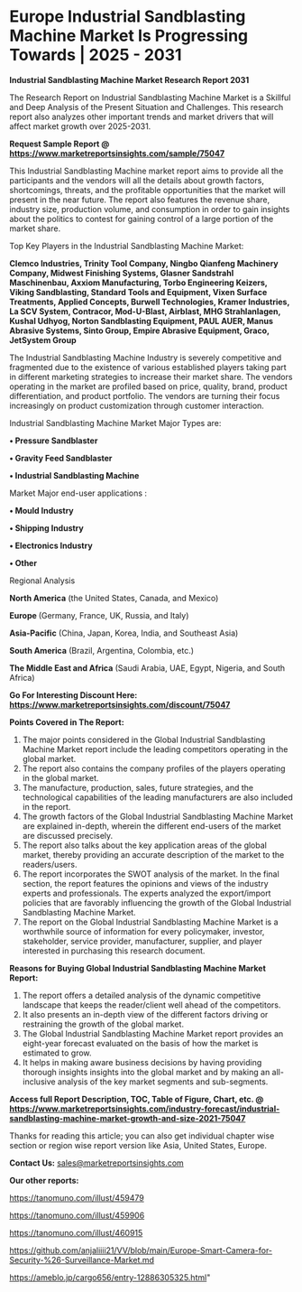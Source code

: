 # Europe Industrial Sandblasting Machine Market Is Progressing Towards | 2025 - 2031

<strong>Industrial Sandblasting Machine Market Research Report 2031</strong>

The Research Report on Industrial Sandblasting Machine Market is a Skillful and Deep Analysis of the Present Situation and Challenges. This research report also analyzes other important trends and market drivers that will affect market growth over 2025-2031.

<strong>Request Sample Report @ <a href=https://www.marketreportsinsights.com/sample/75047>https://www.marketreportsinsights.com/sample/75047</a></strong>

This Industrial Sandblasting Machine market report aims to provide all the participants and the vendors will all the details about growth factors, shortcomings, threats, and the profitable opportunities that the market will present in the near future. The report also features the revenue share, industry size, production volume, and consumption in order to gain insights about the politics to contest for gaining control of a large portion of the market share.

Top Key Players in the Industrial Sandblasting Machine Market:

<strong>Clemco Industries, Trinity Tool Company, Ningbo Qianfeng Machinery Company, Midwest Finishing Systems, Glasner Sandstrahl Maschinenbau, Axxiom Manufacturing, Torbo Engineering Keizers, Viking Sandblasting, Standard Tools and Equipment, Vixen Surface Treatments, Applied Concepts, Burwell Technologies, Kramer Industries, La SCV System, Contracor, Mod-U-Blast, Airblast, MHG Strahlanlagen, Kushal Udhyog, Norton Sandblasting Equipment, PAUL AUER, Manus Abrasive Systems, Sinto Group, Empire Abrasive Equipment, Graco, JetSystem Group</strong>

The Industrial Sandblasting Machine Industry is severely competitive and fragmented due to the existence of various established players taking part in different marketing strategies to increase their market share. The vendors operating in the market are profiled based on price, quality, brand, product differentiation, and product portfolio. The vendors are turning their focus increasingly on product customization through customer interaction.

Industrial Sandblasting Machine Market Major Types are:

<strong>• Pressure Sandblaster

• Gravity Feed Sandblaster

• Industrial Sandblasting Machine</strong>

Market Major end-user applications :

<strong>• Mould Industry

• Shipping Industry

• Electronics Industry

• Other</strong>

Regional Analysis

</u><strong><b>North America</b></strong> (the United States, Canada, and Mexico)

<strong><b>Europe </b></strong>(Germany, France, UK, Russia, and Italy)

<strong><b>Asia-Pacific</b></strong> (China, Japan, Korea, India, and Southeast Asia)

<strong><b>South America</b></strong> (Brazil, Argentina, Colombia, etc.)

<strong><b>The Middle East and Africa</b></strong> (Saudi Arabia, UAE, Egypt, Nigeria, and South Africa)

<strong>Go For Interesting Discount Here: <a href=https://www.marketreportsinsights.com/discount/75047>https://www.marketreportsinsights.com/discount/75047</a></strong>

<strong>Points Covered in The Report:</strong>
<ol>
  <li>The major points considered in the Global Industrial Sandblasting Machine Market report include the leading competitors operating in the global market.</li>
  <li>The report also contains the company profiles of the players operating in the global market.</li>
  <li>The manufacture, production, sales, future strategies, and the technological capabilities of the leading manufacturers are also included in the report.</li>
  <li>The growth factors of the Global Industrial Sandblasting Machine Market are explained in-depth, wherein the different end-users of the market are discussed precisely.</li>
  <li>The report also talks about the key application areas of the global market, thereby providing an accurate description of the market to the readers/users.</li>
  <li>The report incorporates the SWOT analysis of the market. In the final section, the report features the opinions and views of the industry experts and professionals. The experts analyzed the export/import policies that are favorably influencing the growth of the Global Industrial Sandblasting Machine Market.</li>
  <li>The report on the Global Industrial Sandblasting Machine Market is a worthwhile source of information for every policymaker, investor, stakeholder, service provider, manufacturer, supplier, and player interested in purchasing this research document.</li>
</ol>
<strong>Reasons for Buying Global Industrial Sandblasting Machine Market Report:</strong>

<ol>
  <li>The report offers a detailed analysis of the dynamic competitive landscape that keeps the reader/client well ahead of the competitors.</li>
  <li>It also presents an in-depth view of the different factors driving or restraining the growth of the global market.</li>
  <li>The Global Industrial Sandblasting Machine Market report provides an eight-year forecast evaluated on the basis of how the market is estimated to grow.</li>
  <li>It helps in making aware business decisions by having providing thorough insights insights into the global market and by making an all-inclusive analysis of the key market segments and sub-segments.</li>
</ol>
<strong>Access full Report Description, TOC, Table of Figure, Chart, etc. @ <a href=https://www.marketreportsinsights.com/industry-forecast/industrial-sandblasting-machine-market-growth-and-size-2021-75047>https://www.marketreportsinsights.com/industry-forecast/industrial-sandblasting-machine-market-growth-and-size-2021-75047</a></strong>


Thanks for reading this article; you can also get individual chapter wise section or region wise report version like Asia, United States, Europe.

<strong>Contact Us:</strong>
sales@marketreportsinsights.com

<strong>Our other reports:</strong>

<a href=https://tanomuno.com/illust/459479>https://tanomuno.com/illust/459479</a>

<a href=https://tanomuno.com/illust/459906>https://tanomuno.com/illust/459906</a>

<a href=https://tanomuno.com/illust/460915>https://tanomuno.com/illust/460915</a>

<a href=https://github.com/anjaliiii21/VV/blob/main/Europe-Smart-Camera-for-Security-%26-Surveillance-Market.md>https://github.com/anjaliiii21/VV/blob/main/Europe-Smart-Camera-for-Security-%26-Surveillance-Market.md</a>

<a href=https://ameblo.jp/cargo656/entry-12886305325.html>https://ameblo.jp/cargo656/entry-12886305325.html</a>"
